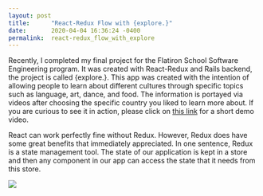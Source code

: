 ```yaml
---
layout: post
title:      "React-Redux Flow with {explore.}"
date:       2020-04-04 16:36:24 -0400
permalink:  react-redux_flow_with_explore
---
```


Recently, I completed my final project for the Flatiron School Software Engineering program.  It was created with React-Redux and Rails backend, the project is called {explore.}.  This app was created with the intention of allowing people to learn about different cultures through specific topics such as language, art, dance, and food.  The information is portayed via videos after choosing the specific country you liked to learn more about.  If you are curious to see it in action, please click on [this link](https://youtu.be/kFqCqmA8TYU) for a short demo video.

React can work perfectly fine without Redux.  However, Redux does have some great benefits that immediately appreciated.  In one sentence, Redux is a state management tool.  The state of our application is kept in a store and then any component in our app can access the state that it needs from this store.

![](https://i.ibb.co/1R0S1f6/Screenshot-explore-main-page.png)
